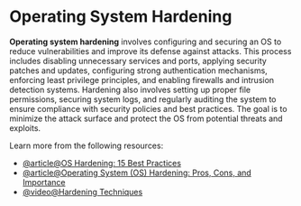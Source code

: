 # Operating System Hardening

**Operating system hardening** involves configuring and securing an OS to reduce vulnerabilities and improve its defense against attacks. This process includes disabling unnecessary services and ports, applying security patches and updates, configuring strong authentication mechanisms, enforcing least privilege principles, and enabling firewalls and intrusion detection systems. Hardening also involves setting up proper file permissions, securing system logs, and regularly auditing the system to ensure compliance with security policies and best practices. The goal is to minimize the attack surface and protect the OS from potential threats and exploits.

Learn more from the following resources:

- [@article@OS Hardening: 15 Best Practices](https://perception-point.io/guides/os-isolation/os-hardening-10-best-practices/)
- [@article@Operating System (OS) Hardening: Pros, Cons, and Importance](https://linfordco.com/blog/operating-system-hardening/)
- [@video@Hardening Techniques](https://www.youtube.com/watch?v=wXoC46Qr_9Q)
